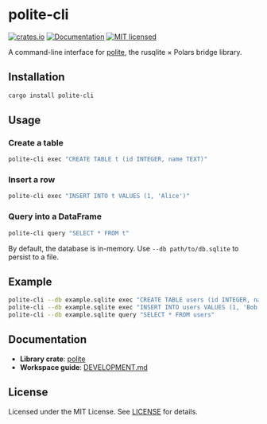 # polite-cli

[![crates.io](https://img.shields.io/crates/v/polite-cli.svg)](https://crates.io/crates/polite-cli)
[![Documentation](https://docs.rs/polite-cli/badge.svg)](https://docs.rs/polite-cli)
[![MIT licensed](https://img.shields.io/crates/l/polite-cli.svg)](https://github.com/lmmx/polite/blob/master/LICENSE)

A command-line interface for [polite](https://github.com/lmmx/polite/tree/master/polite), the rusqlite × Polars bridge library.

## Installation

```bash
cargo install polite-cli
````

## Usage

### Create a table

```bash
polite-cli exec "CREATE TABLE t (id INTEGER, name TEXT)"
```

### Insert a row

```bash
polite-cli exec "INSERT INTO t VALUES (1, 'Alice')"
```

### Query into a DataFrame

```bash
polite-cli query "SELECT * FROM t"
```

By default, the database is in-memory. Use `--db path/to/db.sqlite` to persist to a file.

## Example

```bash
polite-cli --db example.sqlite exec "CREATE TABLE users (id INTEGER, name TEXT)"
polite-cli --db example.sqlite exec "INSERT INTO users VALUES (1, 'Bob')"
polite-cli --db example.sqlite query "SELECT * FROM users"
```

## Documentation

* **Library crate**: [polite](https://github.com/lmmx/polite/tree/master/polite)
* **Workspace guide**: [DEVELOPMENT.md](https://github.com/lmmx/polite/blob/master/DEVELOPMENT.md)

## License

Licensed under the MIT License. See [LICENSE](https://github.com/lmmx/polite/blob/master/LICENSE) for details.

